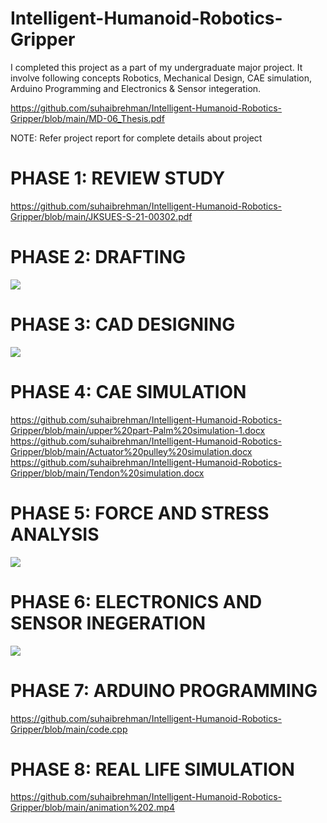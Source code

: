 # Intelligent-Humanoid-Robotics-Gripper
I completed this project as a part of my undergraduate major project. It involve following concepts Robotics, Mechanical Design, CAE simulation, Arduino Programming and Electronics & Sensor integeration.

https://github.com/suhaibrehman/Intelligent-Humanoid-Robotics-Gripper/blob/main/MD-06_Thesis.pdf 

NOTE: Refer project report for complete details about project

# PHASE 1: REVIEW STUDY

https://github.com/suhaibrehman/Intelligent-Humanoid-Robotics-Gripper/blob/main/JKSUES-S-21-00302.pdf

# PHASE 2: DRAFTING

<img src="https://raw.githubusercontent.com/suhaibrehman/Intelligent-Humanoid-Robotics-Gripper/main/5%20finger%20gripper.PNG"/> 

# PHASE 3: CAD DESIGNING

<img src="https://raw.githubusercontent.com/suhaibrehman/Intelligent-Humanoid-Robotics-Gripper/main/1.3.png"/> 

# PHASE 4: CAE SIMULATION

https://github.com/suhaibrehman/Intelligent-Humanoid-Robotics-Gripper/blob/main/upper%20part-Palm%20simulation-1.docx
https://github.com/suhaibrehman/Intelligent-Humanoid-Robotics-Gripper/blob/main/Actuator%20pulley%20simulation.docx
https://github.com/suhaibrehman/Intelligent-Humanoid-Robotics-Gripper/blob/main/Tendon%20simulation.docx

# PHASE 5: FORCE AND STRESS ANALYSIS

<img src="https://raw.githubusercontent.com/suhaibrehman/Intelligent-Humanoid-Robotics-Gripper/main/Graph1.png"/> 

# PHASE 6: ELECTRONICS AND SENSOR INEGERATION

<img src="https://raw.githubusercontent.com/suhaibrehman/Intelligent-Humanoid-Robotics-Gripper/main/arduino%20board.JPG"/> 

# PHASE 7: ARDUINO PROGRAMMING

https://github.com/suhaibrehman/Intelligent-Humanoid-Robotics-Gripper/blob/main/code.cpp

# PHASE 8: REAL LIFE SIMULATION

https://github.com/suhaibrehman/Intelligent-Humanoid-Robotics-Gripper/blob/main/animation%202.mp4


